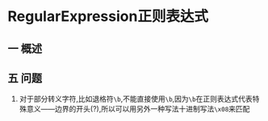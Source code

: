 # RegularExpression正则表达式
## 一 概述
## 五 问题
1. 对于部分转义字符,比如退格符`\b`,不能直接使用`\b`,因为`\b`在正则表达式代表特殊意义——边界的开头(?),所以可以用另外一种写法十进制写法`\x08`来匹配